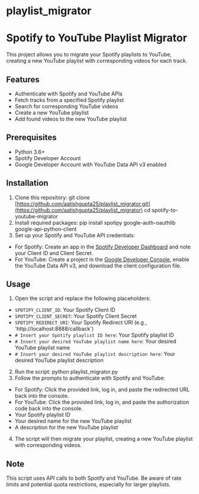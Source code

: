 # playlist_migrator

# Spotify to YouTube Playlist Migrator
This project allows you to migrate your Spotify playlists to YouTube, creating a new YouTube playlist with corresponding videos for each track.
## Features
- Authenticate with Spotify and YouTube APIs
- Fetch tracks from a specified Spotify playlist
- Search for corresponding YouTube videos
- Create a new YouTube playlist
- Add found videos to the new YouTube playlist
## Prerequisites
- Python 3.6+
- Spotify Developer Account
- Google Developer Account with YouTube Data API v3 enabled
## Installation
1. Clone this repository:
git clone [https://github.com/aatishgupta25/playlist_migrator.git](https://github.com/aatishgupta25/playlist_migrator)
cd spotify-to-youtube-migrator
2. Install required packages:
pip install spotipy google-auth-oauthlib google-api-python-client
3. Set up your Spotify and YouTube API credentials:
- For Spotify: Create an app in the [Spotify Developer Dashboard](https://developer.spotify.com/dashboard/) and note your Client ID and Client Secret.
- For YouTube: Create a project in the [Google Developer Console](https://console.developers.google.com/), enable the YouTube Data API v3, and download the client configuration file.
## Usage
1. Open the script and replace the following placeholders:
- `SPOTIPY_CLIENT_ID`: Your Spotify Client ID
- `SPOTIPY_CLIENT_SECRET`: Your Spotify Client Secret
- `SPOTIPY_REDIRECT_URI`: Your Spotify Redirect URI (e.g., 'http://localhost:8888/callback')
- `# Insert your Spotify playlist ID here`: Your Spotify playlist ID
- `# Insert your desired YouTube playlist name here`: Your desired YouTube playlist name
- `# Insert your desired YouTube playlist description here`: Your desired YouTube playlist description
2. Run the script:
python playlist_migrator.py
3. Follow the prompts to authenticate with Spotify and YouTube:
- For Spotify: Click the provided link, log in, and paste the redirected URL back into the console.
- For YouTube: Click the provided link, log in, and paste the authorization code back into the console.
- Your Spotify playlist ID
- Your desired name for the new YouTube playlist
- A description for the new YouTube playlist
4. The script will then migrate your playlist, creating a new YouTube playlist with corresponding videos.
## Note
This script uses API calls to both Spotify and YouTube. Be aware of rate limits and potential quota restrictions, especially for larger playlists.

